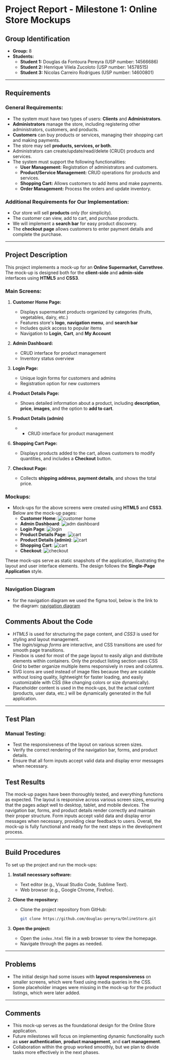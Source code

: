 # Project Report - Milestone 1: Online Store Mockups

## Group Identification

- **Group:** 8
- **Students:**
  - **Student 1:** Douglas da Fontoura Pereyra (USP number: 14566686)
  - **Student 2:** Henrique Vilela Zucoloto (USP number: 14578515)
  - **Student 3:** Nicolas Carreiro Rodrigues (USP number: 14600801)

---

## Requirements

### General Requirements:
- The system must have two types of users: **Clients** and **Administrators**.
- **Administrators** manage the store, including registering other administrators, customers, and products.
- **Customers** can buy products or services, managing their shopping cart and making payments.
- The store may sell **products, services, or both**.
- Administrators can create/update/read/delete (CRUD) products and services.
- The system must support the following functionalities:
  - **User Management:** Registration of administrators and customers.
  - **Product/Service Management:** CRUD operations for products and services.
  - **Shopping Cart:** Allows customers to add items and make payments.
  - **Order Management:** Process the orders and update inventory.

### Additional Requirements for Our Implementation:
- Our store will sell **products** only (for simplicity).
- The customer can view, add to cart, and purchase products.
- We will implement a **search bar** for easy product discovery.
- The **checkout page** allows customers to enter payment details and complete the purchase.

---

## Project Description

This project implements a mock-up for an **Online Supermarket, Carrethree**. The mock-up is designed both for the **client-side** and **admin-side** interfaces using **HTML5** and **CSS3**.

### Main Screens:
1. **Customer Home Page:**
   - Displays supermarket products organized by categories (fruits, vegetables, dairy, etc.)
   - Features store's **logo**, **navigation menu**, and **search bar**
   - Includes quick access to popular items
   - Navigation to **Login**, **Cart**, and **My Account**
   
2. **Admin Dashboard:**
   - CRUD interface for product management
   - Inventory status overview
   
3. **Login Page:**
   - Unique login forms for customers and admins
   - Registration option for new customers

4. **Product Details Page:**
   - Shows detailed information about a product, including **description**, **price**, **images**, and the option to **add to cart**.

5. **Product Details (admin)**
    - - CRUD interface for product management
   
6. **Shopping Cart Page:**
   - Displays products added to the cart, allows customers to modify quantities, and includes a **Checkout** button.
   
7. **Checkout Page:**
   - Collects **shipping address**, **payment details**, and shows the total price.

### Mockups:
- Mock-ups for the above screens were created using **HTML5** and **CSS3**. Below are the mock-up pages:
  - **Customer Home**: 
  ![customer home](img/customerhome.jpg)
  - **Admin Dashboard**: 
  ![adm dashboard](img/admdash.jpg)
  - **Login Page**: 
  ![login](img/login.jpg)
  - **Product Details Page**: 
  ![cart](img/pdpage.jpg)
  - **Product Details (admin)**: 
  ![cart](img/pdadm.jpg)
  - **Shopping Cart**: 
  ![cart](img/cart.jpg)
  - **Checkout**: 
  ![checkout](img/checkout.jpg)

These mock-ups serve as static snapshots of the application, illustrating the layout and user interface elements. The design follows the **Single-Page Application** style.

---

### Navigation Diagram

- for the navigation diagram we used the figma tool, below is the link to the diagram:
[navigation diagram](https://www.figma.com/design/CtUhpCMJ491GAEWOQcpVr3/Untitled?node-id=0-1&t=XjS0xpalAkzbz15Z-1)

## Comments About the Code

- *HTML5* is used for structuring the page content, and *CSS3* is used for styling and layout management.
- The *login/signup forms* are interactive, and CSS transitions are used for smooth page transitions.
- Flexbox is used for most of the page layout to easily align and distribute elements within containers. Only the product listing section uses CSS Grid to better organize multiple items responsively in rows and columns.
- SVG icons are used instead of image files because they are scalable without losing quality, lightweight for faster loading, and easily customizable with CSS (like changing colors or size dynamically).
- Placeholder content is used in the mock-ups, but the actual content (products, user data, etc.) will be dynamically generated in the full application.

---

## Test Plan

### Manual Testing:
- Test the responsiveness of the layout on various screen sizes.
- Verify the correct rendering of the navigation bar, forms, and product details.
- Ensure that all form inputs accept valid data and display error messages when necessary.

## Test Results

The mock-up pages have been thoroughly tested, and everything functions as expected. The layout is responsive across various screen sizes, ensuring that the pages adapt well to desktop, tablet, and mobile devices. The navigation bar, forms, and product details render correctly and maintain their proper structure. Form inputs accept valid data and display error messages when necessary, providing clear feedback to users. Overall, the mock-up is fully functional and ready for the next steps in the development process.

---

## Build Procedures

To set up the project and run the mock-ups:

1. **Install necessary software:**
   - Text editor (e.g., Visual Studio Code, Sublime Text).
   - Web browser (e.g., Google Chrome, Firefox).

2. **Clone the repository:**
   - Clone the project repository from GitHub:
     ```bash
     git clone https://github.com/douglas-pereyra/OnlineStore.git
     ```

3. **Open the project:**
   - Open the `index.html` file in a web browser to view the homepage.
   - Navigate through the pages as needed.

---

## Problems

- The initial design had some issues with **layout responsiveness** on smaller screens, which were fixed using media queries in the CSS.
- Some placeholder images were missing in the mock-up for the product listings, which were later added.

---

## Comments

- This mock-up serves as the foundational design for the Online Store application.
- Future milestones will focus on implementing dynamic functionality such as **user authentication**, **product management**, and **cart management**.
- Collaboration within the group worked smoothly, but we plan to divide tasks more effectively in the next phases.
